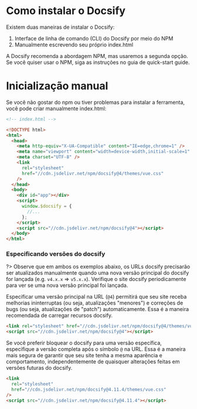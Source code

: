 
# Como instalar o Docsify

Existem duas maneiras de instalar o Docsify:

   1. Interface de linha de comando (CLI) do Docsify por meio do NPM
   2. Manualmente escrevendo seu próprio index.html

A Docsify recomenda a abordagem NPM, mas usaremos a segunda opção. 
Se você quiser usar o NPM, siga as instruções no guia de quick-start guide.

# Inicialização manual

Se você não gostar do npm ou tiver problemas para instalar a ferramenta, você pode criar manualmente index.html:

```html
<!-- index.html -->

<!DOCTYPE html>
<html>
  <head>
    <meta http-equiv="X-UA-Compatible" content="IE=edge,chrome=1" />
    <meta name="viewport" content="width=device-width,initial-scale=1" />
    <meta charset="UTF-8" />
    <link
      rel="stylesheet"
      href="//cdn.jsdelivr.net/npm/docsify@4/themes/vue.css"
    />
  </head>
  <body>
    <div id="app"></div>
    <script>
      window.$docsify = {
        //...
      };
    </script>
    <script src="//cdn.jsdelivr.net/npm/docsify@4"></script>
  </body>
</html>
```
### Especificando versões do docsify

?> Observe que em ambos os exemplos abaixo, os URLs docsify precisarão ser atualizados manualmente quando uma nova versão principal do docsify for lançada (e.g. `v4.x.x` => `v5.x.x`). Verifique o site docsify periodicamente para ver se uma nova versão principal foi lançada.

Especificar uma versão principal na URL (`@4`) permitirá que seu site receba melhorias ininterruptas (ou seja, atualizações "menores") e correções de bugs (ou seja, atualizações de "patch") automaticamente. Essa é a maneira recomendada de carregar recursos docsify.

```html
<link rel="stylesheet" href="//cdn.jsdelivr.net/npm/docsify@4/themes/vue.css" />
<script src="//cdn.jsdelivr.net/npm/docsify@4"></script>
```

Se você preferir bloquear o docsify para uma versão específica, especifique a versão completa após o símbolo `@` na URL. Essa é a maneira mais segura de garantir que seu site tenha a mesma aparência e comportamento, independentemente de quaisquer alterações feitas em versões futuras do docsify.

```html
<link
  rel="stylesheet"
  href="//cdn.jsdelivr.net/npm/docsify@4.11.4/themes/vue.css"
/>
<script src="//cdn.jsdelivr.net/npm/docsify@4.11.4"></script>
```


